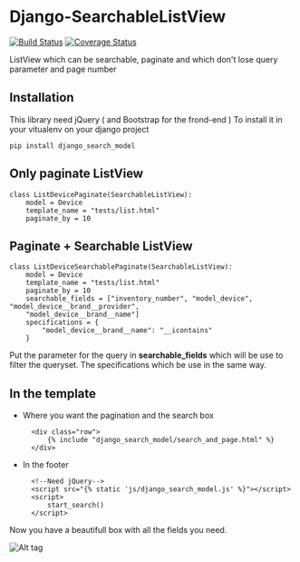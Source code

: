 Django-SearchableListView
=========================

[![Build Status](https://travis-ci.org/SchroterQuentin/Django-SearchableListView.svg?branch=master)](https://travis-ci.org/SchroterQuentin/Django-SearchableListView)
[![Coverage Status](https://coveralls.io/repos/github/SchroterQuentin/Django-SearchableListView/badge.svg)](https://coveralls.io/github/SchroterQuentin/Django-SearchableListView)

ListView which can be searchable, paginate and which don't lose query parameter and page number

Installation
------------

This library need jQuery ( and Bootstrap for the frond-end ) 
To install it in your vitualenv on your django project

    pip install django_search_model


Only paginate ListView
----------------------

    class ListDevicePaginate(SearchableListView):
        model = Device
        template_name = "tests/list.html"
        paginate_by = 10
        
Paginate + Searchable ListView
------------------------------

    class ListDeviceSearchablePaginate(SearchableListView):
        model = Device
        template_name = "tests/list.html"
        paginate_by = 10
        searchable_fields = ["inventory_number", "model_device", "model_device__brand__provider",
        "model_device__brand__name"]
        specifications = {
            "model_device__brand__name": "__icontains"
        }

Put the parameter for the query in **searchable_fields** which will be use to filter the queryset. The specifications which be use in the same way.

In the template
---------------

- Where you want the pagination and the search box

        <div class="row">
            {% include "django_search_model/search_and_page.html" %}
        </div>

- In the footer

        <!--Need jQuery-->
        <script src="{% static 'js/django_search_model.js' %}"></script>
        <script>
            start_search()
        </script> 




Now you have a beautifull box with all the fields you need.

![Alt tag](/docs/search_box.png?raw=true "Search box")
